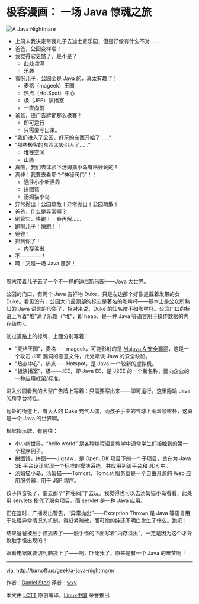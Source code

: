 极客漫画： 一场 Java 惊魂之旅
===============

![A Java Nightmare](https://github.com/LCTT/comic/raw/master/turnoff.us/a-java-nightmare/a-java-nightmare.png)

- 上周末我决定带我儿子去迪士尼乐园，但是好像有什么不对……
- 爸爸，公园变样啦！
- 我觉得它更酷了，是不是？
	- 此处*堆*满
	- 乐趣
- 看呀儿子，公园全是 Java 的，真太有趣了！
	- 麦格（mageek）王国
	- 热点（HotSpot）中心
	- 极（JEE）演播室
	- 一直向前
- 爸爸，连广告牌都那么极客！
	- 即可运行
	- 只需要写出来。
- “我们进入了公园，好玩的东西开始了……”
- “那些极客的东西太吸引人了……”
	- 堆栈空间
	- 山脉
- 真酷，我们去体验下汤姆猫小岛有啥好玩的！
- 真棒！我要去看那个“神秘阀门”！！
	- 通往小小新世界
	- 拼图馆
	- 汤姆猫小岛
- 异常抛出！公园疏散！异常抛出！公园疏散！
- 爸爸，什么是异常啊？
- 别管它，快跑！一会再解……
- 跑啊儿子！快跑！！
- 爸爸！
- 抓到你了！
	- 内存溢出
- 不————！
- 啊！又是一场 Java 噩梦！

---- 

周末带着儿子去了一个不一样的迪尼斯乐园——Java 大世界。

公园的门口，有两个 Java 吉祥物 Duke，只是左边那个好像是戴着发带的女 Duke。看见没有，公园大门最顶部的标志是著名的咖啡杯——基本上是公众所熟知的 Java 语言的形象了，相对来说，Duke 的知名度不如咖啡杯。公园门口的标语上写着“堆”满了乐趣（“堆”，即 heap，是一种 Java 等语言用于操作数据的内存结构）。

驶过道路上的标牌，上面分别写着：

- “麦格王国”，麦格——mageek，可能影射的是  [Majava.A 安全漏洞](https://www.f-secure.com/v-descs/exploit_java_majava_a.shtml)，这是一个攻击 JRE 漏洞的恶意文件，此处嘲讽 Java 的安全缺陷。
- “热点中心”，热点——Hotspot，是 Java 一个较新的虚拟机。
- “极演播室”，极——JEE，即 Java EE，是 J2EE 的一个新名称，面向企业的一种应用框架/标准。

进入公园看到的大型广告牌上写着：只需要写出来——即可运行。这里隐喻 Java 的跨平台特性。

远处的街道上，有大大的 Duke 充气人偶，而孩子手中的气球上画着咖啡杯，这真是一个 Java 的世界啊。

根据指示牌，有通往：

- 小小新世界，“hello world” 是各种编程语言教学中通常学生们接触到的第一个程序例子。
- 拼图馆，拼图——Jigsaw，是 OpenJDK 项目下的一个子项目，旨在为 Java SE 平台设计实现一个标准的模块系统，并应用到该平台和 JDK 中。
- 汤姆猫小岛，汤姆猫——Tomcat，Tomcat 服务器是一个自由开源的 Web 应用服务器，用于 JSP 程序。

孩子兴奋极了，要去那个“神秘阀门”去玩。我觉得也可以去汤姆猫小岛看看，此处用 servlets 指代了服务项目。而 servlet 是一种 Java 应用。

正在这时，广播发出警告，“异常抛出”——Exception Thrown 是 Java 等语言用于处理异常情况的机制。得赶紧疏散，而可怜的娃还不明白发生了什么。跑吧！

结果爸爸被触手怪抓去了——触手怪的下面写着“内存溢出”，一定是因为这个才导致触手怪出现的！

眼看电锯就要切到脑袋上了——啊，吓死我了，原来是有一个 Java 的噩梦啊！

----

via: http://turnoff.us/geek/a-java-nightmare/

作者：[Daniel Stori][a]
译者：[wxy](https://github.com/wxy)

本文由 [LCTT](https://github.com/LCTT/TranslateProject) 原创编译，[Linux中国](https://linux.cn/) 荣誉推出

[a]:http://turnoff.us/about/
